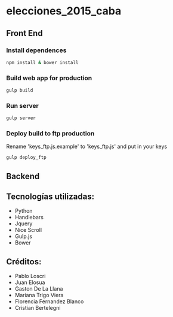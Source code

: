 # elecciones_2015_caba


## Front End

### Install dependences

```bash
npm install & bower install
```

### Build web app for production

```bash
gulp build
```

### Run server

```bash
gulp server
```

### Deploy build to ftp production

Rename 'keys_ftp.js.example' to 'keys_ftp.js' and put in your keys

```bash
gulp deploy_ftp
```



## Backend

## Tecnologías utilizadas:

+ Python
+ Handlebars
+ Jquery
+ Nice Scroll
+ Gulp.js
+ Bower


## Créditos:

+ Pablo Loscri
+ Juan Elosua
+ Gaston De La Llana
+ Mariana Trigo Viera
+ Florencia Fernandez Blanco
+ Cristian Bertelegni


